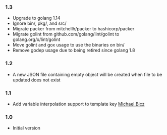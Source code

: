 ### 1.3
* Upgrade to golang 1.14
* Ignore bin/, pkg/, and src/
* Migrate packer from mitchellh/packer to hashicorp/packer
* Migrate golint from github.com/golang/lint/golint to golang.org/x/lint/golint
* Move golint and gox usage to use the binaries on bin/
* Remove godep usage due to being retired since golang 1.8

### 1.2
* A new JSON file containing empty object will be created when file to be updated does not exist

### 1.1
* Add variable interpolation support to template key [Michael Bicz](https://github.com/bemehow)

### 1.0
* Initial version
